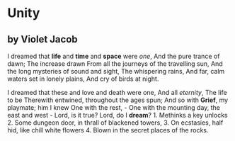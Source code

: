  # Unity
 ## by Violet Jacob


I dreamed that **life** and **time** and **space** were *one*,
        And the pure trance of dawn;
        The increase drawn
    From all the journeys of the travelling sun,
    And the long mysteries of sound and sight,
        The whispering rains,
    And far, calm waters set in lonely plains,
        And cry of birds at night.
        
I dreamed that these and love and death were one,
        And all *eternity*,
        The life to be
    Therewith entwined, throughout the ages spun;
    And so with **Grief**, my playmate; him I knew
        One with the rest, - 
    One with the mounting day, the east and west - 
        Lord, is it true?
    Lord, do I **dream**? 
    1. Methinks a key unlocks
    2. Some dungeon door, in thrall of blackened towers,
    3. On ecstasies, half hid, like chill white flowers
    4. Blown in the secret places of the rocks.
